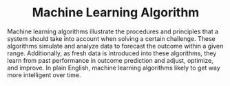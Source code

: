 <H1 align="center"> Machine Learning Algorithm </H1>

<p> Machine learning algorithms illustrate the procedures and principles that a system should take into account when solving a certain challenge. These algorithms simulate and analyze data to forecast the outcome within a given range. Additionally, as fresh data is introduced into these algorithms, they learn from past performance in outcome prediction and adjust, optimize, and improve. In plain English, machine learning algorithms likely to get way more intelligent over time.</p>

